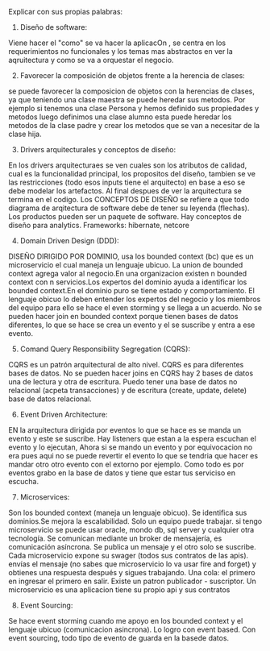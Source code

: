 Explicar con sus propias palabras:

1. Diseño de software:

Viene hacer el "como" se va hacer la aplicacOn , se centra en los requerimientos no funcionales y los temas mas abstractos en ver la aqruitectura y como se va a orquestar el negocio.

2. Favorecer la composición de objetos frente a la herencia de clases:

se puede favorecer la composicion de objetos con la herencias de clases, ya que teniendo una clase maestra se puede heredar sus metodos. Por ejemplo si tenemos una clase Persona y hemos definido sus propiedades y metodos luego definimos una clase alumno esta puede heredar los metodos de la clase padre y crear los metodos que se van a necesitar de la clase hija.

3. Drivers arquitecturales y conceptos de diseño:

En los drivers arquitecturaes se ven cuales son los atributos de calidad, cual es la funcionalidad principal, los propositos del diseño, tambien se ve las restricciones (todo esos inputs tiene el arquitecto) en base a eso se debe modelar los artefactos. Al final despues de ver la arquitectura se termina en el codigo.
Los CONCEPTOS DE DISEÑO se refiere a que todo diagrama de arqitectura de software debe de tener su leyenda (flechas). Los productos pueden ser un paquete de software. Hay conceptos de diseño para analytics. Frameworks: hibernate, netcore

4. Domain Driven Design (DDD):

DISEÑO DIRIGIDO POR DOMINIO, usa los bounded context (bc) que es un microservicio el cual maneja un lenguaje ubicuo. La union de bounded context agrega valor al negocio.En una organizacion existen n bounded context con n servicios.Los expertos del dominio ayuda a identificar los bounded context.En el dominio puro se tiene estado y comportamiento. El lenguaje obicuo lo deben entender los expertos del negocio y los miembros del equipo para ello se hace el even storming y se llega a un acuerdo. No se pueden hacer join en bounded context porque tienen bases de datos diferentes, lo que se hace se crea un evento y el se suscribe y entra a ese evento.

5. Comand Query Responsibility Segregation (CQRS):

CQRS es un patrón arquitectural de alto nivel. CQRS es para diferentes bases de datos. No se pueden hacer joins
en CQRS hay 2 bases de datos una de lectura y otra de escritura. Puedo tener una base de datos no relacional (acpeta transacciones) y de escritura (create, update, delete) base de datos relacional.

6. Event Driven Architecture:

EN la arquitectura dirigida por eventos lo que se hace es se manda un evento y este se suscribe. Hay listeners que estan a la espera escuchan  el evento y lo ejecutan, Ahora si se mando un evento y por equivocacion no era pues aqui no se puede revertir el evento lo que se tendria que hacer es mandar otro otro evento con el extorno por ejemplo. Como todo es por eventos grabo en la base de datos y tiene que estar tus serviciso en escucha.

7. Microservices:

Son los bounded context  (maneja un lenguaje obicuo). Se identifica sus dominios.Se mejora la escalabilidad. Solo un equipo puede trabajar. si tengo microservicio se puede usar oracle, mondo db, sql server y cualquier otra tecnología. Se comunican mediante un broker de mensajería, es comunicación asíncrona. Se publica un mensaje y el otro solo se suscribe. Cada microservicio expone su  swager (todos sus contratos de las apis). envías el mensaje (no sabes que microservicio lo va usar  fire and forget) y obtienes una respuesta después y sigues trabajando. Una cola: el primero en ingresar el primero en salir. 
Existe un patron publicador - suscriptor. Un microservicio es una aplicacion tiene su propio api y sus contratos

8. Event Sourcing:

Se hace event storming cuando me apoyo en los bounded context y el lenguaje ubicuo (comunicacion asincrona). Lo logro con event based.
Con event sourcing, todo tipo de evento de guarda en la basede datos.













